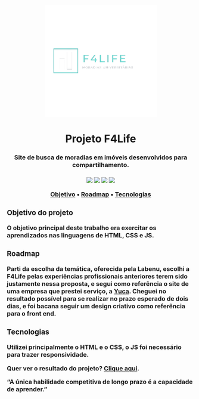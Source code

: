 <div align="center"><img src="assets/logo-f4life-sem-fundo.png" height=300px/></div>
<h1 align="center">Projeto F4Life</h1>
<h3 align="center">Site de busca de moradias em imóveis desenvolvidos para compartilhamento.<h3>
<div align="center"><img src="https://img.shields.io/badge/-processo%20de%20aprendizagem-yellow"> <img src="https://img.shields.io/badge/-HTML-orange"> <img src="https://img.shields.io/badge/-CSS-blue"> <img src="https://img.shields.io/badge/-JS-yellow"></div>
<p align="center">
 <a href="#objetivo">Objetivo</a> •
 <a href="#roadmap">Roadmap</a> • 
 <a href="#tecnologias">Tecnologias</a> 
</p>

<div id="objetivo">
<h3>Objetivo do projeto</h3>

<p>O objetivo principal deste trabalho era exercitar os aprendizados nas linguagens de HTML, CSS e JS.</p>
</div>

<div id="roadmap">
<h3>Roadmap</h3>

<p>Parti da escolha da temática, oferecida pela Labenu, escolhi a F4Life pelas experiências profissionais anteriores terem sido justamente nessa proposta, e segui como referência o site de uma empresa que prestei serviço, a <a href="https://www.yuca.live/" target="_blank">Yuca</a>. Cheguei no resultado possível para se realizar no prazo esperado de dois dias, e foi bacana seguir um design criativo como referência para o front end.</p>
</div>

<div id="tecnologias">
<h3>Tecnologias</h3>

<p>Utilizei principalmente o HTML e o CSS, o JS foi necessário para trazer responsividade.</p>
</div>
 
<p>Quer ver o resultado do projeto? <a href="https://giant-sky.surge.sh/" target="_blank">Clique aqui</a>.</p>

<p>“A única habilidade competitiva de longo prazo é a capacidade de aprender.”</p>
